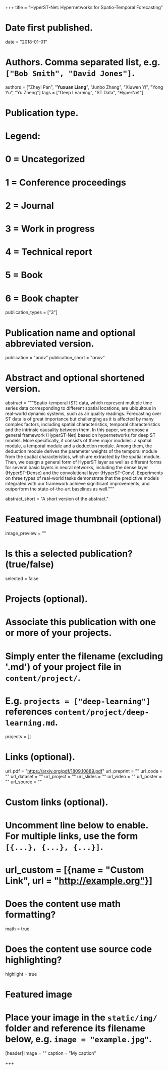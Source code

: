 +++
title = "HyperST-Net: Hypernetworks for Spatio-Temporal Forecasting"

# Date first published.
date = "2018-01-01"

# Authors. Comma separated list, e.g. `["Bob Smith", "David Jones"]`.
authors = ["Zheyi Pan", "**Yuxuan Liang**", "Junbo Zhang", "Xiuwen Yi", "Yong Yu", "Yu Zheng"]
tags = ["Deep Learning", "ST Data", "HyperNet"]

# Publication type.
# Legend:
# 0 = Uncategorized
# 1 = Conference proceedings
# 2 = Journal
# 3 = Work in progress
# 4 = Technical report
# 5 = Book
# 6 = Book chapter
publication_types = ["3"]

# Publication name and optional abbreviated version.
publication = "arxiv"
publication_short = "*arxiv*"

# Abstract and optional shortened version.
abstract = """Spatio-temporal (ST) data, which represent multiple time series data corresponding to different spatial locations, are ubiquitous in real-world dynamic systems, such as air quality readings. Forecasting over ST data is of great importance but challenging as it is affected by many complex factors, including spatial characteristics, temporal characteristics and the intrinsic causality between them. In this paper, we propose a general framework (HyperST-Net) based on hypernetworks for deep ST models. More specifically, it consists of three major modules: a spatial module, a temporal module and a deduction module. Among them, the deduction module derives the parameter weights of the temporal module from the spatial characteristics, which are extracted by the spatial module. Then, we design a general form of HyperST layer as well as different forms for several basic layers in neural networks, including the dense layer (HyperST-Dense) and the convolutional layer (HyperST-Conv). Experiments on three types of real-world tasks demonstrate that the predictive models integrated with our framework achieve significant improvements, and outperform the state-of-the-art baselines as well."""

abstract_short = "A short version of the abstract."

# Featured image thumbnail (optional)
image_preview = ""

# Is this a selected publication? (true/false)
selected = false

# Projects (optional).
#   Associate this publication with one or more of your projects.
#   Simply enter the filename (excluding '.md') of your project file in `content/project/`.
#   E.g. `projects = ["deep-learning"]` references `content/project/deep-learning.md`.
projects = []

# Links (optional).
url_pdf = "https://arxiv.org/pdf/1809.10889.pdf"
url_preprint = ""
url_code = ""
url_dataset = ""
url_project = ""
url_slides = ""
url_video = ""
url_poster = ""
url_source = ""

# Custom links (optional).
#   Uncomment line below to enable. For multiple links, use the form `[{...}, {...}, {...}]`.
# url_custom = [{name = "Custom Link", url = "http://example.org"}]

# Does the content use math formatting?
math = true

# Does the content use source code highlighting?
highlight = true

# Featured image
# Place your image in the `static/img/` folder and reference its filename below, e.g. `image = "example.jpg"`.
[header]
image = ""
caption = "My caption"

+++
